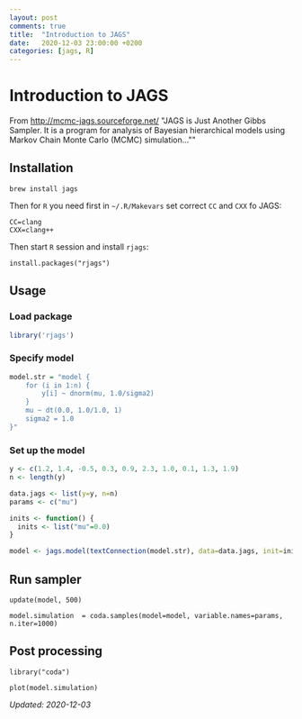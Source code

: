 ```yaml
---
layout: post
comments: true
title:  "Introduction to JAGS"
date:   2020-12-03 23:00:00 +0200
categories: [jags, R]
---
```

# Introduction to JAGS

From <http://mcmc-jags.sourceforge.net/> "JAGS is Just Another Gibbs Sampler. It is a program for analysis of Bayesian
hierarchical models using Markov Chain Monte Carlo (MCMC) simulation...""

## Installation

``` shell
brew install jags
```

Then for `R` you need first in `~/.R/Makevars` set correct `CC` and `CXX` fo JAGS:

``` shell
CC=clang
CXX=clang++
```

Then start `R` session and install `rjags`:
``` shell
install.packages("rjags")
```


## Usage

### Load package

``` R
library('rjags')
```

### Specify model

``` R
model.str = "model {
    for (i in 1:n) {
        y[i] ~ dnorm(mu, 1.0/sigma2)
    }
    mu ~ dt(0.0, 1.0/1.0, 1)
    sigma2 = 1.0
}"
```

### Set up the model

``` R
y <- c(1.2, 1.4, -0.5, 0.3, 0.9, 2.3, 1.0, 0.1, 1.3, 1.9)
n <- length(y)

data.jags <- list(y=y, n=n)
params <- c("mu")

inits <- function() {
  inits <- list("mu"=0.0)
}

model <- jags.model(textConnection(model.str), data=data.jags, init=inits)
```

## Run sampler

```{r}
update(model, 500)

model.simulation  = coda.samples(model=model, variable.names=params, n.iter=1000)
```

## Post processing

```{r}
library("coda")

plot(model.simulation)
```

_Updated: 2020-12-03_
